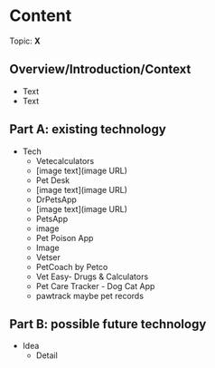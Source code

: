 # Content
Topic: **X**

## Overview/Introduction/Context
* Text
* Text

## Part A: existing technology
* Tech
  * Vetecalculators
  * [image text](image URL)
  * Pet Desk
  * [image text](image URL)
  * DrPetsApp
  * [image text](image URL)
  * PetsApp
  * image
  * Pet Poison App
  * Image
  * Vetser
  * PetCoach by Petco
  * Vet Easy- Drugs & Calculators
  * Pet Care Tracker - Dog Cat App
  * pawtrack maybe pet records 
## Part B: possible future technology
* Idea
  * Detail

